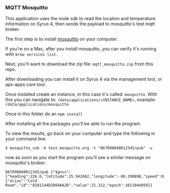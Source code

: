 ### MQTT Mosquitto

This application uses the node sdk to read the location and temperature information on Syrus 4, then sends the payload to mosquitto's test mqtt broker.

The first step is to install [mosquitto](https://mosquitto.org/download/) on your computer.

If you're on a Mac, after you install mosquitto, you can verify it's running with `brew services list`.

Next, you'll want to download the zip file: `mqtt_mosquitto.zip` from this repo. 

After downloading you can install it on Syrus 4 via the management tool, or apx-apps core tool. 

Once installed create an instance, in this case it's called: `mosquitto`.
With this you can navigate to: `/data/applications/<INSTANCE_NAME>`, example: `/data/applications/mosquitto`

Once in this folder do an `npm install`

After installing all the packages you'll be able to run the program. 

To view the results, go back on your computer and type the following in your command line:

```
$ mosquitto_sub -h test.mosquitto.org -t "867698040012345/pub" -v
```

now as soon as you start the program you'll see a similar message on mosquitto's broker:

```
867698040012345/pub {"$gnss":{"heading":226.6,"latitude":25.942682,"longitude":-80.298898,"speed":0.03611114000000001},"$temp":{"alias":"Cold Room","id":"8101144D2084AA28","value":21.312,"epoch":1611044059}}
```